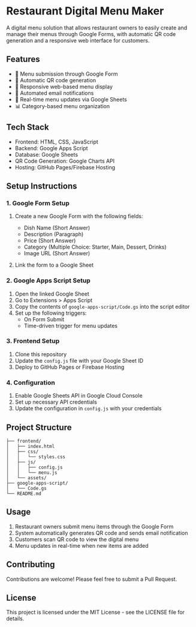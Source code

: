 # Restaurant Digital Menu Maker

A digital menu solution that allows restaurant owners to easily create and manage their menus through Google Forms, with automatic QR code generation and a responsive web interface for customers.

## Features

- 📝 Menu submission through Google Form
- 🔄 Automatic QR code generation
- 📱 Responsive web-based menu display
- 📧 Automated email notifications
- 🔄 Real-time menu updates via Google Sheets
- 📊 Category-based menu organization

## Tech Stack

- Frontend: HTML, CSS, JavaScript
- Backend: Google Apps Script
- Database: Google Sheets
- QR Code Generation: Google Charts API
- Hosting: GitHub Pages/Firebase Hosting

## Setup Instructions

### 1. Google Form Setup

1. Create a new Google Form with the following fields:
   - Dish Name (Short Answer)
   - Description (Paragraph)
   - Price (Short Answer)
   - Category (Multiple Choice: Starter, Main, Dessert, Drinks)
   - Image URL (Short Answer)

2. Link the form to a Google Sheet

### 2. Google Apps Script Setup

1. Open the linked Google Sheet
2. Go to Extensions > Apps Script
3. Copy the contents of `google-apps-script/Code.gs` into the script editor
4. Set up the following triggers:
   - On Form Submit
   - Time-driven trigger for menu updates

### 3. Frontend Setup

1. Clone this repository
2. Update the `config.js` file with your Google Sheet ID
3. Deploy to GitHub Pages or Firebase Hosting

### 4. Configuration

1. Enable Google Sheets API in Google Cloud Console
2. Set up necessary API credentials
3. Update the configuration in `config.js` with your credentials

## Project Structure

```
├── frontend/
│   ├── index.html
│   ├── css/
│   │   └── styles.css
│   ├── js/
│   │   ├── config.js
│   │   └── menu.js
│   └── assets/
├── google-apps-script/
│   └── Code.gs
└── README.md
```

## Usage

1. Restaurant owners submit menu items through the Google Form
2. System automatically generates QR code and sends email notification
3. Customers scan QR code to view the digital menu
4. Menu updates in real-time when new items are added

## Contributing

Contributions are welcome! Please feel free to submit a Pull Request.

## License

This project is licensed under the MIT License - see the LICENSE file for details. 